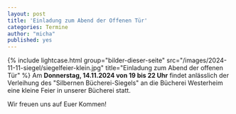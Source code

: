 ```yaml
---
layout: post
title: 'Einladung zum Abend der Offenen Tür'
categories: Termine
author: "micha"
published: yes
---
```

{% include lightcase.html group="bilder-dieser-seite"
      src="/images/2024-11-11-siegel/siegelfeier-klein.jpg" 
      title="Einladung zum Abend der offenen Tür" %}
Am **Donnerstag, 14.11.2024 von 19 bis 22 Uhr** findet anlässlich der Verleihung
des "Silbernen Bücherei-Siegels" an die Bücherei Westerheim
eine kleine Feier in unserer Bücherei statt.

Wir freuen uns auf Euer Kommen!